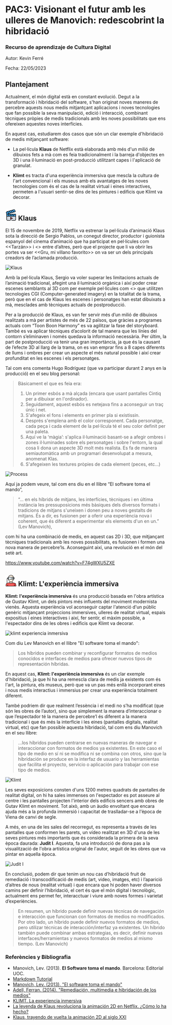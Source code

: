 

# PAC3: Visionant el futur amb les ulleres de Manovich: redescobrint la hibridació

### [](https://github.com/mgea/PEC3_Manovich_Reloaded#recurso-de-aprendizaje-de-cultura-digital)Recurso de aprendizaje de Cultura Digital

Autor: Kevin Ferré

Fecha:	22/05/2023

## [](https://github.com/mgea/PEC3_Manovich_Reloaded#planteamiento)Plantejament

Actualment, el món digital està en constant evolució. Degut a la transformació i hibridació del software, s'han originat noves maneres de percebre aquests nous medis mitjantçant aplicacions i noves tecnologies que fan possible la seva manipulació, edició i interacció, combinant tècniques pròpies de medis tradicionals amb les noves possibilitats que ens ofereixen aquestes noves interfícies.

En aquest cas, estudiarem dos casos que són un clar exemple d'hibridació de medis mitjançant software:

- La pel·lícula **Klaus** de Netflix està elaborada amb més d'un milió de dibuixos fets a mà com es feia tradicionalment i la barreja d'objectes en 3D i una il·luminació en post-producció utilitzant capes i l'aplicació de granulat.

- **Klimt** es tracta d'una experiència immersiva que mescla la cultura de l'art convencional i els museus amb els avantatges de les noves tecnologies com és el cas de la realitat virtual i eines interactives, permeten a l'usuari sentir-se dins de les pintures i edificis que Klimt va decorar. 



## [](https://github.com/mgea/PEC3_Manovich_Reloaded#re-descubriendo-la-hibridacion-caso-1) <img src="./video (1).png" width="35" height="35"> Klaus

El 15 de novembre de 2019, Netflix va estrenar la pel·lícula d’animació Klaus sota la direcció de Sergio Pablos, un conegut director, productor i guionista espanyol del cinema d’animació que ha participat en pel·lícules com <<Tarzán>> i <<Rio>> entre d’altres, però que el projecte que li va obrir les portes va ser <<Gru, mi villano favorito>> on va ser un dels principals creadors de l’aclamada producció. 

![Klaus](https://i.blogs.es/44c6b5/klaus-cartel/1366_2000.jpeg)
 
Amb la pel·lícula Klaus, Sergio va voler superar les limitacions actuals de l’animació tradicional, afegint una il·luminació orgànica i així poder crear escenes semblants al 3D com per exemple pel·lícules com <<Toy Story>> que utilitzen tecnologies CGI (Computer-generated imagery) en la totalitat de la trama, però que en el cas de Klaus les escenes i personatges han estat dibuixats a mà, mesclades amb tècniques actuals de postproducció. 

Per a la producció de Klaus, es van fer servir més d’un milió de dibuixos realitzats a mà per artistes de més de 22 països, que gràcies a programes actuals com “Toon Boon Harmony” es va agilitzar la fase del storyboard. També es va aplicar tècniques d’acolorit de tal manera que les línies del contorn s’eliminaven i només quedava la informació necessària. 
Per últim, la part de postproducció va tenir una gran importància, ja que és la causant de l’efecte 3D al llarg de la trama, on es van emprar fins a 8 capes diferents de llums i ombres per crear un aspecte el més natural possible i així crear profunditat en les escenes i els personatges. 

Tal com ens comenta Hugo Rodríguez (que va participar durant 2 anys en la producció) en el seu blog personal: 


> Bàsicament el que es feia era:
>
> 1. Un primer esbós a mà alçada (encara que usant pantalles Cintiq per a dibuixar en l'ordinador).
> 2. Seguidament, aquest esbós es netejava fins a aconseguir un traç únic i net.
> 3. S'afegeix el fons i elements en primer pla si existissin.
> 4. Després s'emplena amb el color corresponent. Cada personatge, cada peça i cada element de la pel·lícula té el seu color definit per una paleta.
> 5. Aquí ve la ‘màgia’: s'aplica il·luminació basant-se a afegir ombres i zones il·luminades sobre els personatges i sobre l'entorn, la qual cosa li dona un aspecte 3D molt més realista. Es fa de manera semiautomàtica amb  un programari desenvolupat a mesura, anomenat Klas.
> 6. S'afegeixen les textures pròpies de cada element (peces, etc…)


![Process](https://www.hugorodriguez.com/blog/wp-content/uploads/2020/02/klaus_feature-1024x602.jpg)
 
Aquí ja podem veure, tal com ens diu en el llibre “El software toma el mando”,

>   “... en els híbrids de mitjans, les interfícies, tècniques i en última instància les pressuposicions més bàsiques dels diversos formats i tradicions de mitjans s'uneixen i donen peu a noves gestalts de mitjans. És a dir, es fusionen per a oferir una experiència nova i coherent, que és diferent a experimentar els elements d'un en un.” (Lev Manovich), 

com hi ha una combinació de medis, en aquest cas 2D i 3D, que mitjançant tècniques tradicionals amb les noves possibilitats, es fusionen i formen una nova manera de percebre’ls. Aconseguint així, una revolució en el món del setè art. 
 
https://www.youtube.com/watch?v=F74gWXU5ZXE



## [](https://github.com/mgea/PEC3_Manovich_Reloaded#re-descubriendo-la-hibridacion-caso-2) <img src="./realidad-virtual.png" width="35" height="35"> Klimt: L'experiència immersiva

**Klimt: l'experiència immersiva** és una producció basada en l'obra artística de Gustav Klimt, un dels pintors més influents del moviment modernista vienès. Aquesta experiència vol aconseguir captar l'atenció d'un públic genèric mitjançant projeccions immersives, ulleres de realitat virtual, espais expositius i eines interactives i així, fer sentir, el màxim possible, a l'espectador dins de les obres i edificis que Klimt va decorar.

![klimt experiencia inmersiva](https://www.neo2.com/wp-content/uploads/2021/04/KLIMT-la-experiencia-inmersiva-por-1.jpg)

Com diu Lev Manovich en el llibre "El software toma el mando":

> Los híbridos pueden combinar y reconfigurar formatos de medios conocidos e interfaces de medios para ofrecer nuevos tipos de representación híbridas.

En aquest cas, **Klimt: l'experiència immersiva** és un clar exemple d'hibridació, ja que hi ha una remescla clara de medis ja existents com és l'art, la pintura, els museus, però que va un pas més enllà incorporant eines i nous medis interactius i immersius per crear una experiència totalment diferent.

També podriem dir que realment l’essència i el medi no s’ha modificat (que són les obres de l’autor), sino que simplement la manera d’interaccionar o que l’espectador té la manera de percebre’l és diferent a la manera tradicional i que és més la interfície i les eines (pantalles digitals, realitat virtual, etc) que fan possible aquesta hibridació, tal com ens diu Manovich en el seu llibre:

> …los híbridos pueden centrarse en nuevas maneras de navegar e interaccionar con formatos de medios ya existentes. En este caso el tipo de medio en sí ni se modifica ni se combina con otros, sino que la hibridación se produce en la interfaz de usuario y las herramientas que facilita el proyecto, servicio o aplicación para trabajar con ese tipo de medios.

![Klimt](https://media.traveler.es/photos/6230b4d90279ac67d6607556/16:9/w_2560,c_limit/MAD%2520KLIMT_KISS%25202.jpg)

Les seves exposicions consten d'uns 1200 metres quadrats de pantalles de realitat digital, on hi ha sales immenses on l'espectador es pot asseure al centre i les pantalles projecten l'interior dels edificis sencers amb obres de Gutav Klimt en moviment. Tot això, amb un àudio envoltant que encara ajuda més a la profunda immersió i capacitat de traslladar-se a l'època de Viena de canvi de segle.

A més, en una de les sales del recorregut, es representa a través de les pantalles que conformen les parets, un vídeo realitzat en 3D d'una de les seves pintures més importants que és considerada la primera de la seva època daurada: **Judit I**. Aquesta, fa una introducció de dona pas a la visualització de l'obra artística original de l'autor, seguit de les obres que va pintar en aquella època.

![Judit I](https://offloadmedia.feverup.com/madridsecreto.co/wp-content/uploads/2021/12/02102229/klimt-expo.jpg)

En conclusió, podem dir que tenim un nou cas d’hibridació fruit de remediació i transcodificació de medis (art, video, imatges, etc) i l’aparició d’altres de nous (realitat virtual) i que encara que hi poden haver diversos camins per definir l’hibridació, el cert és que el món digital i tecnològic, actualment ens permet fer, interacctuar i viure amb noves formes i varietat d’experiències.

> En resumen, un híbrido puede definir nuevas técnicas de navegación e interacción que funcionan con formatos de medios no modificados. Por otro lado, un híbrido puede definir nuevos formatos de medios, pero utilizar técnicas de interacción/interfaz ya existentes. Un híbrido también puede combinar ambas estrategias, es decir, definir nuevas interfaces/herramientas y nuevos formatos de medios al mismo tiempo. (Lev Manovich)

### [](https://github.com/mgea/PEC3_Manovich_Reloaded#referencias-y-bibliograf%C3%ADa)Referències y Bibliografia

-   Manovich, Lev. (2013).  **El Software toma el mando**. Barcelona: Editorial UOC.
- [Markdown Tutorial](https://tutorialmarkdown.com/)
- [Manovich, Lev. (2013). "El software toma el mando"](https://campus.uoc.edu/tren/trenacc?s=64287029e501b90d5bfceaa89d4b2fcc6e2764a71c92bfd04317949d48c787c820f16841add4dde0de3819a5d7b6433a017d3dd481fe675536dd22b653d376d8&modul=DIMAX.DINAROJ/dimaxweb.Pagina&pantalla=HISTORICS&node=73486&entidad_gestora=DEF&entorn_gestio=PV20222&idioma=CAT&lang=&pantalla_his=XML_ARBRE_RECURSOS&cami=&p_entrada=PV)
- [Adell, Ferran. (2014). "Remediación, multimedia e hibridación de los medios"](http://multimedia.uoc.edu/blogs/fem/es/remediacio-multimedia-i-hibridacio-dels-mitjans/)
- [KLIMT. La experiencia inmersiva](https://www.mataderomadrid.org/programacion/klimt-la-experiencia-inmersiva)
- [La leyenda de Klaus revoluciona la animación 2D en Netflix. ¿Cómo lo ha hecho?](https://www.hobbyconsolas.com/reportajes/leyenda-klaus-revoluciona-animacion-2d-netflix-como-ha-hecho-536471)
- [Klaus, trayendo de vuelta la animación 2D al siglo XXI](https://www.hugorodriguez.com/blog/reviews/klaus-trayendo-de-vuelta-la-animacion-2d-al-siglo-xxi/)


<!--stackedit_data:
eyJoaXN0b3J5IjpbLTM3ODA3NjUzMywtMTcyMTg0NjkzMl19
-->